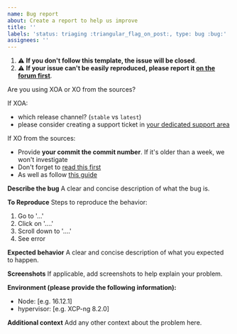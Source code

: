 ```yaml
---
name: Bug report
about: Create a report to help us improve
title: ''
labels: 'status: triaging :triangular_flag_on_post:, type: bug :bug:'
assignees: ''
---
```


1. ⚠️ **If you don't follow this template, the issue will be closed**.
2. ⚠️ **If your issue can't be easily reproduced, please report it [on the forum first](https://xcp-ng.org/forum/category/12/xen-orchestra)**.

Are you using XOA or XO from the sources?

If XOA:

- which release channel? (`stable` vs `latest`)
- please consider creating a support ticket in [your dedicated support area](https://xen-orchestra.com/#!/member/support)

If XO from the sources:

- Provide **your commit the commit number**. If it's older than a week, we won't investigate
- Don't forget to [read this first](https://xen-orchestra.com/docs/community.html)
- As well as follow [this guide](https://xen-orchestra.com/docs/community.html#report-a-bug)

**Describe the bug**
A clear and concise description of what the bug is.

**To Reproduce**
Steps to reproduce the behavior:

1. Go to '...'
2. Click on '....'
3. Scroll down to '....'
4. See error

**Expected behavior**
A clear and concise description of what you expected to happen.

**Screenshots**
If applicable, add screenshots to help explain your problem.

**Environment (please provide the following information):**

- Node: [e.g. 16.12.1]
- hypervisor: [e.g. XCP-ng 8.2.0]

**Additional context**
Add any other context about the problem here.

